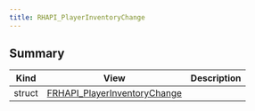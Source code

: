 ```yaml
---
title: RHAPI_PlayerInventoryChange
---
```


## Summary
| Kind | View | Description |
|------|------|-------------|
|struct|[FRHAPI_PlayerInventoryChange](/unreal-plugins/all/structfrhapi__playerinventorychange/#structFRHAPI__PlayerInventoryChange)||
